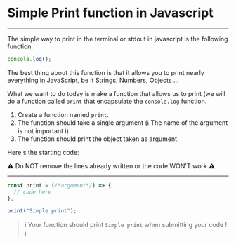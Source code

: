 # Simple Print function in Javascript

-------

The simple way to print in the terminal or stdout in javascript is the following function:

```js
console.log();
```

The best thing about this function is that it allows you to print nearly everything in JavaScript, be it Strings, Numbers, Objects ...

What we want to do today is make a function that allows us to print (we will do a function called `print` that encapsulate the `console.log` function.

1. Create a function named `print`.
2. The function should take a single argument (ℹ️ The name of the argument is not important ℹ️)
3. The function should print the object taken as argument.

Here's the starting code:

⚠️ Do NOT remove the lines already written or the code WON'T work ⚠️

-----

```js
const print = (/*argument*/) => {
  // code here
};

print("Simple print");
```

> ℹ️ Your function should print `Simple print` when submitting your code ! ℹ️


